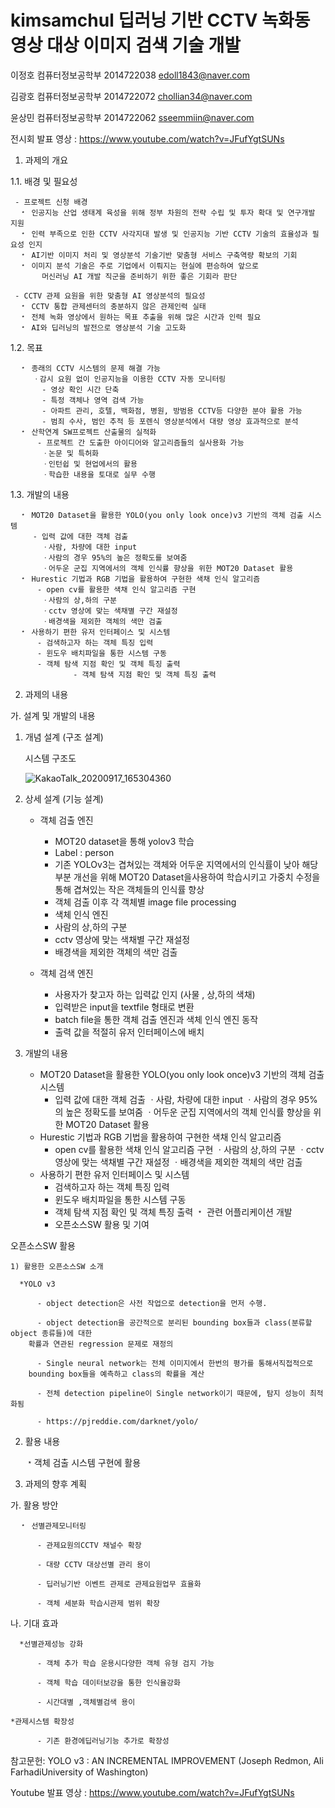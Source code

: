 # kimsamchul 딥러닝 기반 CCTV 녹화동영상 대상 이미지 검색 기술 개발

이정호
컴퓨터정보공학부
2014722038
edoll1843@naver.com

김광호
컴퓨터정보공학부
2014722072
chollian34@naver.com

윤상민
컴퓨터정보공학부
2014722062
sseemmiin@naver.com

전시회 발표 영상 : https://www.youtube.com/watch?v=JFufYgtSUNs

1. 과제의 개요
 
1.1. 배경 및 필요성

	 - 프로젝트 신청 배경 
	  ﹡ 인공지능 산업 생태계 육성을 위해 정부 차원의 전략 수립 및 투자 확대 및 연구개발 지원
	  ﹡ 인력 부족으로 인한 CCTV 사각지대 발생 및 인공지능 기반 CCTV 기술의 효율성과 필요성 인지
	  ﹡ AI기반 이미지 처리 및 영상분석 기술기반 맞춤형 서비스 구축역량 확보의 기회
	  ﹡ 이미지 분석 기술은 주로 기업에서 이뤄지는 현실에 편승하여 앞으로 
	       머신러닝 AI 개발 직군을 준비하기 위한 좋은 기회라 판단

	 - CCTV 관제 요원을 위한 맞춤형 AI 영상분석의 필요성
	  ﹡ CCTV 통합 관제센터의 충분하지 않은 관제인력 실태
	  ﹡ 전체 녹화 영상에서 원하는 목표 추출을 위해 많은 시간과 인력 필요
	  ﹡ AI와 딥러닝의 발전으로 영상분석 기술 고도화

1.2. 목표

	  ﹡ 종래의 CCTV 시스템의 문제 해결 가능
	     ㆍ감시 요원 없이 인공지능을 이용한 CCTV 자동 모니터링
	       - 영상 확인 시간 단축
	       - 특정 객체나 영역 검색 가능
	       - 아파트 관리, 호텔, 백화점, 병원, 방범용 CCTV등 다양한 분야 활용 가능 
	       - 범죄 수사, 범인 추적 등 포렌식 영상분석에서 대량 영상 효과적으로 분석
	  ﹡ 산학연계 SW프로젝트 산출물의 실적화
	      - 프로젝트 간 도출한 아이디어와 알고리즘들의 실사용화 가능
	       ㆍ논문 및 특허화
	       ㆍ인턴쉽 및 현업에서의 활용 
	       ㆍ학습한 내용을 토대로 실무 수행

1.3. 개발의 내용

	  ﹡ MOT20 Dataset을 활용한 YOLO(you only look once)v3 기반의 객체 검출 시스템
	     - 입력 값에 대한 객체 검출 
	       ㆍ사람, 차량에 대한 input
	       ㆍ사람의 경우 95%의 높은 정확도를 보여줌
	       ㆍ어두운 군집 지역에서의 객체 인식률 향상을 위한 MOT20 Dataset 활용
	  ﹡ Hurestic 기법과 RGB 기법을 활용하여 구현한 색채 인식 알고리즘
	      - open cv를 활용한 색채 인식 알고리즘 구현
	       ㆍ사람의 상,하의 구분
	       ㆍcctv 영상에 맞는 색채별 구간 재설정 
	       ㆍ배경색을 제외한 객체의 색만 검출
	  ﹡ 사용하기 편한 유저 인터페이스 및 시스템	 
	      - 검색하고자 하는 객체 특징 입력
	      - 윈도우 배치파일을 통한 시스템 구동
	      - 객체 탐색 지점 확인 및 객체 특징 출력
        	      - 객체 탐색 지점 확인 및 객체 특징 출력
2. 과제의 내용

가. 설계 및 개발의 내용

1) 개념 설계 (구조 설계)

    시스템 구조도
    
   ![KakaoTalk_20200917_165304360](https://user-images.githubusercontent.com/45708825/93436918-5d615000-f906-11ea-955e-3c0e47cee9b9.png)
  
  2) 상세 설계 (기능 설계)
  
  	  * 객체 검출 엔진
      
	     - MOT20 dataset을 통해 yolov3 학습
	     - Label : person
	     - 기존 YOLOv3는 겹쳐있는 객체와 어두운 지역에서의 인식률이 낮아 해당 부분 개선을 위해 MOT20 Dataset을사용하여 학습시키고 가중치 수정을 통해 겹쳐있는 작은 객체들의 인식률 향상
	     - 객체 검출 이후 각 객체별 image file processing

 	    * 색체 인식 엔진
    
	     - 사람의 상,하의 구분
	     - cctv 영상에 맞는 색채별 구간 재설정 
	     - 배경색을 제외한 객체의 색만 검출
       
  	  * 객체 검색 엔진
    
	     - 사용자가 찾고자 하는 입력값 인지 (사물 , 상,하의 색채)
	     - 입력받은 input을 textfile 형태로 변환
	     - batch file을 통한 객체 검출 엔진과 색체 인식 엔진 동작
	     - 출력 값을 적절히 유저 인터페이스에 배치


3) 개발의 내용
  	  * MOT20 Dataset을 활용한 YOLO(you only look once)v3 기반의 객체 검출 시스템
	     - 입력 값에 대한 객체 검출 
	       ㆍ사람, 차량에 대한 input
	       ㆍ사람의 경우 95%의 높은 정확도를 보여줌
	       ㆍ어두운 군집 지역에서의 객체 인식률 향상을 위한 MOT20 Dataset 활용
	  * Hurestic 기법과 RGB 기법을 활용하여 구현한 색채 인식 알고리즘
	      - open cv를 활용한 색채 인식 알고리즘 구현
	       ㆍ사람의 상,하의 구분
	       ㆍcctv 영상에 맞는 색채별 구간 재설정 
	       ㆍ배경색을 제외한 객체의 색만 검출
	  * 사용하기 편한 유저 인터페이스 및 시스템	 
	      - 검색하고자 하는 객체 특징 입력
	      - 윈도우 배치파일을 통한 시스템 구동
	      - 객체 탐색 지점 확인 및 객체 특징 출력
         	  ﹡ 관련 어플리케이션 개발
        - 오픈소스SW 활용 및 기여

 오픈소스SW 활용
 
	1) 활용한 오픈소스SW 소개
  
	  *YOLO v3
    
	      - object detection은 사전 작업으로 detection을 먼저 수행.
    
	      - object detection을 공간적으로 분리된 bounding box들과 class(분류할object 종류들)에 대한 
		확률과 연관된 regression 문제로 재정의
    
	      - Single neural network는 전체 이미지에서 한번의 평가를 통해서직접적으로
		bounding box들을 예측하고 class의 확률을 계산
    
	      - 전체 detection pipeline이 Single network이기 때문에, 탐지 성능이 최적화됨
        
	      - https://pjreddie.com/darknet/yolo/	 

2) 활용 내용

	  ﹡객체 검출 시스템 구현에 활용

3. 과제의 향후 계획

가. 활용 방안

	  ﹡ 선별관제모니터링 
    
	      - 관제요원의CCTV 채널수 확장
        
	      - 대량 CCTV 대상선별 관리 용이
        
	      - 딥러닝기반 이벤트 관제로 관제요원업무 효율화
        
	      - 객체 세분화 학습시관제 범위 확장

나. 기대 효과

	  *선별관제성능 강화
    
	      - 객체 추가 학습 운용시다양한 객체 유형 검지 가능
        
	      - 객체 학습 데이터보강을 통한 인식율강화
        
	      - 시간대별 ,객체별검색 용이
        
    *관제시스템 확장성

	      - 기존 환경에딥러닝기능 추가로 확장성

  참고문헌: 
	YOLO v3 : AN INCREMENTAL IMPROVEMENT (Joseph Redmon, Ali FarhadiUniversity 	of Washington)
	
  Youtube 발표 영상 : https://www.youtube.com/watch?v=JFufYgtSUNs
